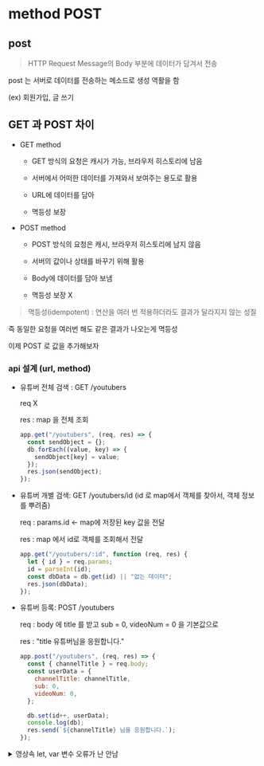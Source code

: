 # method POST

## post

> HTTP Request Message의 Body 부분에 데이터가 담겨서 전송

post 는 서버로 데이터를 전송하는 메소드로 생성 역활을 함

(ex) 회원가입, 글 쓰기

## GET 과 POST 차이

- GET method

  - GET 방식의 요청은 캐시가 가능, 브라우저 히스토리에 남음

  - 서버에서 어떠한 데이터를 가져와서 보여주는 용도로 활용

  - URL에 데이터를 담아

  - 멱등성 보장

- POST method

  - POST 방식의 요청은 캐시, 브라우저 히스토리에 남지 않음

  - 서버의 값이나 상태를 바꾸기 위해 활용

  - Body에 데이터를 담아 보냄

  - 멱등성 보장 X

> 멱등성(idempotent) : 연산을 여러 번 적용하더라도 결과가 달라지지 않는 성질

즉 동일한 요청을 여러번 해도 같은 결과가 나오는게 멱등성

이제 POST 로 값을 추가해보자

### api 설계 (url, method)

- 유튜버 전체 검색 : GET /youtubers

  req X

  res : map 을 전체 조회

  ```js
  app.get("/youtubers", (req, res) => {
    const sendObject = {};
    db.forEach((value, key) => {
      sendObject[key] = value;
    });
    res.json(sendObject);
  });
  ```

- 유튜버 개별 검색: GET /youtubers/id (id 로 map에서 객체를 찾아서, 객체 정보를 뿌려줌)

  req : params.id <- map에 저장된 key 값을 전달

  res : map 에서 id로 객체를 조회해서 전달

  ```js
  app.get("/youtubers/:id", function (req, res) {
    let { id } = req.params;
    id = parseInt(id);
    const dbData = db.get(id) || "없는 데이터";
    res.json(dbData);
  });
  ```

- 유튜버 등록: POST /youtubers

  req : body 에 title 를 받고 sub = 0, videoNum = 0 을 기본값으로

  res : "title 유튜버님을 응원합니다."

  ```js
  app.post("/youtubers", (req, res) => {
    const { channelTitle } = req.body;
    const userData = {
      channelTitle: channelTitle,
      sub: 0,
      videoNum: 0,
    };

    db.set(id++, userData);
    console.log(db);
    res.send(`${channelTitle} 님을 응원합니다.`);
  });
  ```

<details>
<summary>영상속 let, var 변수 오류가 난 안남</summary>

```js
const express = require("express");
const app = express();

app.use(express.json());

const db = new Map();
const data1 = {
  channelTitle: "침착맨",
  sub: 1,
  videoNum: 2,
};

let id = 1;
db.set(id++, data1);

// REST API 설계
app.get("/youtubers/:id", function (req, res) {
  let { id } = req.params;
  id = parseInt(id);
  const dbData = db.get(id) || "없는 데이터";
  res.json(dbData);
});

app.post("/youtubers", (req, res) => {
  const { channelTitle } = req.body;
  const userData = {
    channelTitle: channelTitle,
    sub: 0,
    videoNum: 0,
  };

  db.set(id++, userData);
  console.log(db);
  res.send(`${channelTitle} 님을 응원합니다.`);
});

app.listen(3000);
```

나 이해가 안가는게 강의 영상에서 db id 변수를 왜 let 으로 해서 오류가 난건지 모르겠음

지금 내 코드로는 전혀 문제가 안생겼거든? var 안써도?

블록이 아닌곳에서 let 하면 전역변수 되자너

</details>
